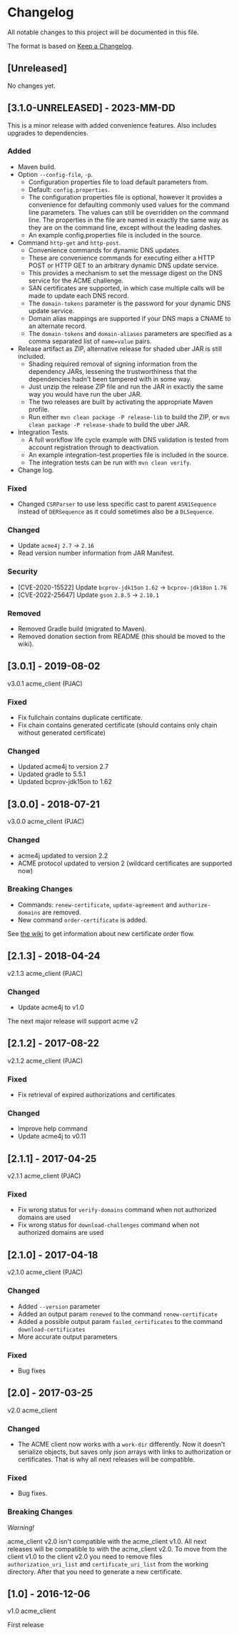 # Changelog

All notable changes to this project will be documented in this file.

The format is based on [Keep a Changelog](https://keepachangelog.com/en/1.0.0/).

## [Unreleased]

No changes yet.

## [3.1.0-UNRELEASED] - 2023-MM-DD

This is a minor release with added convenience features. Also includes upgrades to dependencies.

### Added

 * Maven build.
 * Option `--config-file`, `-p`.
    - Configuration properties file to load default parameters from.
    - Default: `config.properties`.
    - The configuration properties file is optional, however it provides a convenience for defaulting commonly used values for the command line parameters. The values can still be overridden on the command line. The properties in the file are named in exactly the same way as they are on the command line, except without the leading dashes.
    - An example config.properties file is included in the source.
 * Command `http-get` and `http-post`. 
    - Convenience commands for dynamic DNS updates.
    - These are convenience commands for executing either a HTTP POST or HTTP GET to an arbitrary dynamic DNS update service. 
    - This provides a mechanism to set the message digest on the DNS service for the ACME challenge. 
    - SAN certificates are supported, in which case multiple calls will be made to update each DNS record. 
    - The `domain-tokens` parameter is the password for your dynamic DNS update service. 
    - Domain alias mappings are supported if your DNS maps a CNAME to an alternate record.
    - The `domain-tokens` and `domain-aliases` parameters are specified as a comma separated list of `name=value` pairs.
 * Release artifact as ZIP, alternative release for shaded uber JAR is still included.
    - Shading required removal of signing information from the dependency JARs, lessening the trustworthiness that the dependencies hadn't been tampered with in some way.
    - Just unzip the release ZIP file and run the JAR in exactly the same way you would have run the uber JAR.
    - The two releases are built by activating the appropriate Maven profile.
    - Run either `mvn clean package -P release-lib` to build the ZIP, or `mvn clean package -P release-shade` to build the uber JAR.
 * Integration Tests. 
    - A full workflow life cycle example with DNS validation is tested from account registration through to deactivation.
    - An example integration-test.properties file is included in the source.
    - The integration tests can be run with `mvn clean verify`.
 * Change log.

### Fixed

 * Changed `CSRParser`  to use less specific cast to parent `ASN1Sequence` instead of `DERSequence` as it could sometimes also be a `DLSequence`.

### Changed

 * Update `acme4j` `2.7` -> `2.16`
 * Read version number information from JAR Manifest.

### Security

 * [CVE-2020-15522] Update `bcprov-jdk15on` `1.62` -> `bcprov-jdk18on` `1.76`
 * [CVE-2022-25647] Update `gson` `2.8.5`   -> `2.10.1`

### Removed

 * Removed Gradle build (migrated to Maven).
 * Removed donation section from README (this should be moved to the wiki).

## [3.0.1] - 2019-08-02

v3.0.1 acme_client (PJAC)

### Fixed

 * Fix fullchain contains duplicate certificate.
 * Fix chain contains generated certificate (should contains only chain without generated certificate)

### Changed

 * Updated acme4j to version 2.7
 * Updated gradle to 5.5.1
 * Updated bcprov-jdk15on to 1.62

## [3.0.0] - 2018-07-21

v3.0.0 acme_client (PJAC)

### Changed

 * acme4j updated to version 2.2
 * ACME protocol updated to version 2 (wildcard certificates are supported now)

### Breaking Changes

 * Commands: `renew-certificate`, `update-agreement` and `authorize-domains` are removed.
 * New command `order-certificate` is added.

See [the wiki](https://github.com/porunov/acme_client/wiki) to get information about new certificate order flow.

## [2.1.3] - 2018-04-24

v2.1.3 acme_client (PJAC)

### Changed

 * Update acme4j to v1.0

The next major release will support acme v2

## [2.1.2] - 2017-08-22

v2.1.2 acme_client (PJAC)

### Fixed

 * Fix retrieval of expired authorizations and certificates

### Changed

 * Improve help command
 * Update acme4j to v0.11

## [2.1.1] - 2017-04-25

v2.1.1 acme_client (PJAC)

### Fixed

 * Fix wrong status for `verify-domains` command when not authorized domains are used
 * Fix wrong status for `download-challenges` command when not authorized domains are used

## [2.1.0] - 2017-04-18

v2.1.0 acme_client (PJAC)

### Changed

 * Added `--version` parameter
 * Added an output param `renewed` to the command `renew-certificate`
 * Added a possible output param `failed_certificates` to the command `download-certificates`
 * More accurate output parameters
 
### Fixed

 * Bug fixes

## [2.0] - 2017-03-25

v2.0 acme_client

### Changed

 * The ACME client now works with a `work-dir` differently. Now it doesn't serialize objects, but saves only json arrays with links to authorization or certificates. That is why all next releases will be compatible.
 
### Fixed

 * Bug fixes.
 
### Breaking Changes

_Warning!_

acme_client v2.0 isn't compatible with the acme_client v1.0. All next releases will be compatible to with the acme_client v2.0.
To move from the client v1.0 to the client v2.0 you need to remove files `authorization_uri_list` and `certificate_uri_list` from the working directory. After that you need to generate a new certificate.

## [1.0] - 2016-12-06

v1.0 acme_client

First release

